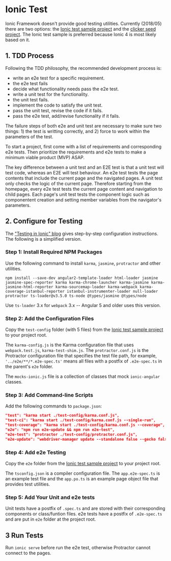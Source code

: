 # Ionic Test

Ionic Framework doesn't provide good testing utilities. Currently (2018/05) there are two options: the [Ionic test sample project](https://github.com/ionic-team/ionic-unit-testing-example) and the [clicker seed project](https://github.com/lathonez/clicker). The Ionic test sample is preferred because Ionic 4 is most likely based on it.

## 1. TDD Process

Following the TDD philosophy, the recommended development process is:

- write an e2e test for a specific requirement.
- the e2e test fails
- decide what functionality needs pass the e2e test.
- write a unit test for the functionality.
- the unit test fails.
- implement the code to satisfy the unit test.
- pass the unit test, revise the code if it fails.
- pass the e2e test, add/revise functionality if it fails.

The failure steps of both e2e and unit test are necessary to make sure two things: 1) the test is writting correctly, and 2) force to work within the parameters of the test.

To start a project, first come with a list of requirements and corresponding e2e tests. Then prioritize the requirements and e2e tests to make a minimum viable product (MVP) ASAP.

The key difference between a unit test and an E2E test is that a unit test will test code, whereas an E2E will test behaviour. An e2e test tests the page contents that include the current page and the navigated pages. A unit test only checks the logic of the current page. Therefore starting from the homepage, every e2e test tests the current page content and navigation to child pages. Each page's unit test tests the component logic such as componentent creation and setting member variables from the navigator's parameters.

## 2. Configure for Testing

The ["Testing in Ionic" blog](https://leifwells.github.io/2017/08/27/testing-in-ionic-configure-existing-projects-for-testing/) gives step-by-step configuration instructions. The following is a simplified version.

### Step 1: Install Required NPM Packages

Use the following command to install `karma`, `jasmine`, `protractor` and other utilities.

`npm install --save-dev angular2-template-loader html-loader jasmine jasmine-spec-reporter karma karma-chrome-launcher karma-jasmine karma-jasmine-html-reporter karma-sourcemap-loader karma-webpack karma-coverage-istanbul-reporter istanbul-instrumenter-loader null-loader protractor ts-loader@v3.5.0 ts-node @types/jasmine @types/node`

Use `ts-loader` 3.x for `webpack` 3.x -- Angular 5 and older uses this version.

### Step 2: Add the Configuration Files

Copy the `test-config` folder (with 5 files) from the [Ionic test sample project](https://github.com/ionic-team/ionic-unit-testing-example) to your project root.

The `karma-config.js` is the Karma configuration file that uses `webpack.test.js`, `karma-test-shim.js`. The `protractor.conf.js` is the Protractor configuration file that specifies the test file path, for example, `'../e2e/**/*.e2e-spec.ts'` means all files with a postfix of `.e2e-spec.ts` in the parent's `e2e` folder.

The `mocks-ionic.js` file is a collection of classes that mock `ionic-angular` classes.

### Step 3: Add Command-line Scripts

Add the following commands to `package.json`:

```json
"test": "karma start ./test-config/karma.conf.js",
"test-ci": "karma start ./test-config/karma.conf.js --single-run",
"test-coverage": "karma start ./test-config/karma.conf.js --coverage",
"e2e": "npm run e2e-update && npm run e2e-test",
"e2e-test": "protractor ./test-config/protractor.conf.js",
"e2e-update": "webdriver-manager update --standalone false --gecko false"
```

### Step 4: Add e2e Testing

Copy the `e2e` folder from the [Ionic test sample project](https://github.com/ionic-team/ionic-unit-testing-example) to your project root.

The `tsconfig.json` is a compiler configuration file. The `app.e2e-spec.ts` is an example test file and the `app.po.ts` is an example page object file that provides test utilities.

### Step 5: Add Your Unit and e2e tests

Unit tests have a postfix of `.spec.ts` and are stored with their corresponding components or class/funtion files. e2e tests have a postfix of `.e2e-spec.ts` and are put in `e2e` folder at the project root.

## 3 Run Tests

Run `ionic serve` before run the e2e test, otherwise Protractor cannot connect to the pages.

